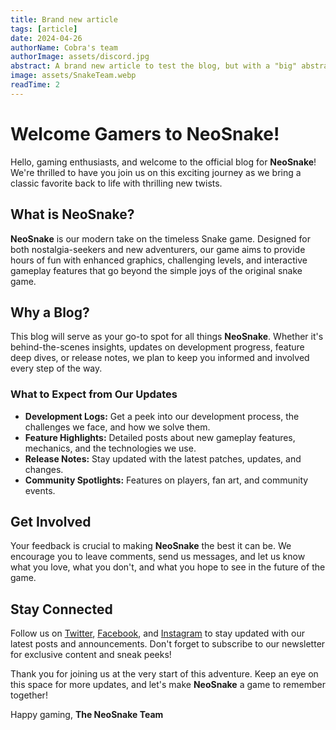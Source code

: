 ```yaml
---
title: Brand new article
tags: [article]
date: 2024-04-26
authorName: Cobra's team
authorImage: assets/discord.jpg
abstract: A brand new article to test the blog, but with a "big" abstract, to see how it looks. Enjoy!.. It's not big enough, let's add some more text to make it bigger. Now it's big enough. Big Enjoy!
image: assets/SnakeTeam.webp
readTime: 2
---
```


# Welcome Gamers to NeoSnake!

Hello, gaming enthusiasts, and welcome to the official blog for **NeoSnake**! We're thrilled to have you join us on this exciting journey as we bring a classic favorite back to life with thrilling new twists.

## What is NeoSnake?

**NeoSnake** is our modern take on the timeless Snake game. Designed for both nostalgia-seekers and new adventurers, our game aims to provide hours of fun with enhanced graphics, challenging levels, and interactive gameplay features that go beyond the simple joys of the original snake game.

## Why a Blog?

This blog will serve as your go-to spot for all things **NeoSnake**. Whether it's behind-the-scenes insights, updates on development progress, feature deep dives, or release notes, we plan to keep you informed and involved every step of the way.

### What to Expect from Our Updates

- **Development Logs:** Get a peek into our development process, the challenges we face, and how we solve them.
- **Feature Highlights:** Detailed posts about new gameplay features, mechanics, and the technologies we use.
- **Release Notes:** Stay updated with the latest patches, updates, and changes.
- **Community Spotlights:** Features on players, fan art, and community events.

## Get Involved

Your feedback is crucial to making **NeoSnake** the best it can be. We encourage you to leave comments, send us messages, and let us know what you love, what you don't, and what you hope to see in the future of the game.

## Stay Connected

Follow us on [Twitter](#), [Facebook](#), and [Instagram](#) to stay updated with our latest posts and announcements. Don't forget to subscribe to our newsletter for exclusive content and sneak peeks!

Thank you for joining us at the very start of this adventure. Keep an eye on this space for more updates, and let's make **NeoSnake** a game to remember together!

Happy gaming,
**The NeoSnake Team**
